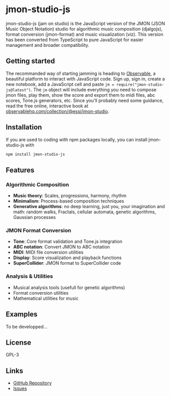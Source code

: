# jmon-studio-js

jmon-studio-js (jam on studio) is the JavaScript version of the JMON (JSON Music Object Notation) studio for algorithmic music composition (djalgojs), format conversion (jmon-format) and music visualization (viz). This version has been converted from TypeScript to pure JavaScript for easier management and broader compatibility.

## Getting started

The recommanded way of starting jamming is heading to [Observable](https://observablehq.com/), a beautiful platform to interact with JavaScript code. Sign up, sign in, create a new notebook, add a JavaScript cell and paste `jm = require("jmon-studio-js@latest")`. The `jm` object will include everything you need to compose jmon files, play them, show the score and export them to midi files, abc scores, Tone.js generators, etc. Since you'll probably need some guidance, read the free online, interactive book at [observablehq.com/collection/@essi/jmon-studio](https://observablehq.com/collection/@essi/jmon-studio).

## Installation

If you are used to coding with npm packages locally, you can install jmon-studio-js with 

```bash
npm install jmon-studio-js
```

## Features

###  **Algorithmic Composition**
- **Music theory**: Scales, progressions, harmony, rhythm
- **Minimalism**: Process-based composition techniques
- **Generative algorithms**: no deep learning, just you, your imagination and math: random walks, Fractals, cellular automata, genetic algorithms, Gaussian processes

### **JMON Format Conversion**
- **Tone**: Core format validation and Tone.js integration
- **ABC notation**: Convert JMON to ABC notation
- **MIDI**: MIDI file conversion utilities
- **Display**: Score visualization and playback functions
- **SuperCollider**: JMON format to SuperCollider code

### **Analysis & Utilities**
- Musical analysis tools (usefull for genetic algorithms)
- Format conversion utilities
- Mathematical utilities for music


## Examples

To be developped...

## License

GPL-3

## Links

- [GitHub Repository](https://github.com/jmonlabs/jmon-studio)
- [Issues](https://github.com/jmonlabs/jmon-studio/issues)
